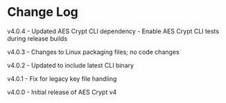 # Change Log

v4.0.4
    - Updated AES Crypt CLI dependency
    - Enable AES Crypt CLI tests during release builds

v4.0.3
    - Changes to Linux packaging files; no code changes

v4.0.2
    - Updated to include latest CLI binary

v4.0.1
    - Fix for legacy key file handling

v4.0.0
    - Initial release of AES Crypt v4
